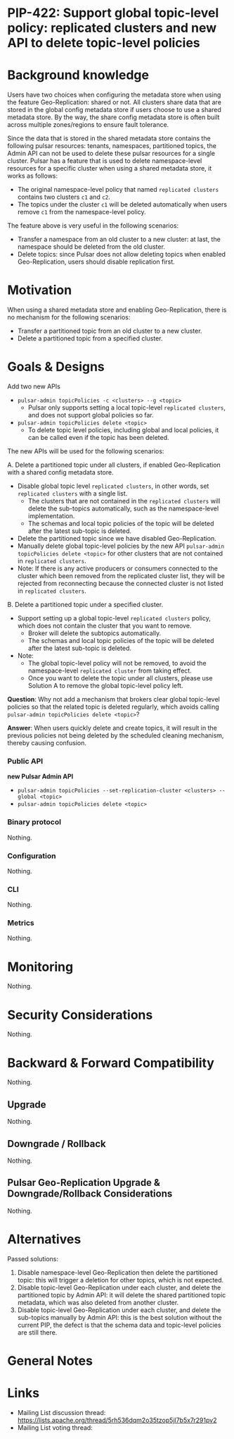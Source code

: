 # PIP-422: Support global topic-level policy: replicated clusters and new API to delete topic-level policies

# Background knowledge

Users have two choices when configuring the metadata store when using the feature Geo-Replication: shared or not.
All clusters share data that are stored in the global config metadata store if users choose to use a shared metadata store.
By the way, the share config metadata store is often built across multiple zones/regions to ensure fault tolerance.

Since the data that is stored in the shared metadata store contains the following pulsar resources: tenants, namespaces, partitioned topics,
the Admin API can not be used to delete these pulsar resources for a single cluster.
Pulsar has a feature that is used to delete namespace-level resources for a specific cluster when using a shared metadata store, it works as follows:
- The original namespace-level policy that named `replicated clusters` contains two clusters `c1` and `c2`.
- The topics under the cluster `c1` will be deleted automatically when users remove `c1` from the namespace-level policy.

The feature above is very useful in the following scenarios:
- Transfer a namespace from an old cluster to a new cluster: at last, the namespace should be deleted from the old cluster.
- Delete topics: since Pulsar does not allow deleting topics when enabled Geo-Replication, users should disable replication first.

# Motivation

When using a shared metadata store and enabling Geo-Replication, there is no mechanism for the following scenarios:
- Transfer a partitioned topic from an old cluster to a new cluster.
- Delete a partitioned topic from a specified cluster.

# Goals & Designs

Add two new APIs
- `pulsar-admin topicPolicies -c <clusters> --g <topic>`
  -  Pulsar only supports setting a local topic-level `replicated clusters`, and does not support global policies so far.
- `pulsar-admin topicPolicies delete <topic>`
  - To delete topic level policies, including global and local policies, it can be called even if the topic has been deleted.

The new APIs will be used for the following scenarios:

A. Delete a partitioned topic under all clusters, if enabled Geo-Replication with a shared config metadata store.
- Disable global topic level `replicated clusters`, in other words, set `replicated clusters` with a single list.
  - The clusters that are not contained in the `replicated clusters` will delete the sub-topics automatically, such as the namespace-level implementation.
  - The schemas and local topic policies of the topic will be deleted after the latest sub-topic is deleted.
- Delete the partitioned topic since we have disabled Geo-Replication.
- Manually delete global topic-level policies by the new API `pulsar-admin topicPolicies delete <topic>` for other clusters that are not contained in `replicated clusters`.
- Note: If there is any active producers or consumers connected to the cluster which been removed from the replicated cluster list, they will be rejected from reconnecting because the connected cluster is not listed in `replicated clusters`.

B. Delete a partitioned topic under a specified cluster.
- Support setting up a global topic-level `replicated clusters` policy, which does not contain the cluster that you want to remove. 
  - Broker will delete the subtopics automatically.
  - The schemas and local topic policies of the topic will be deleted after the latest sub-topic is deleted.
- Note:
  - The global topic-level policy will not be removed, to avoid the namespace-level `replicated cluster` from taking effect.
  - Once you want to delete the topic under all clusters, please use Solution A to remove the global topic-level policy left.

**Question**: Why not add a mechanism that brokers clear global topic-level policies so that the related topic is deleted regularly, which avoids calling `pulsar-admin topicPolicies delete <topic>`?

**Answer**: When users quickly delete and create topics, it will result in the previous policies not being deleted by the scheduled cleaning mechanism, thereby causing confusion.

### Public API

**new Pulsar Admin API**
- `pulsar-admin topicPolicies --set-replication-cluster <clusters> --global <topic>`
- `pulsar-admin topicPolicies delete <topic>`

### Binary protocol
Nothing.

### Configuration
Nothing.

### CLI
Nothing.

### Metrics
Nothing.

# Monitoring
Nothing.

# Security Considerations
Nothing.

# Backward & Forward Compatibility
Nothing.

## Upgrade
Nothing.

## Downgrade / Rollback
Nothing.

## Pulsar Geo-Replication Upgrade & Downgrade/Rollback Considerations
Nothing.

# Alternatives
Passed solutions:
1. Disable namespace-level Geo-Replication then delete the partitioned topic: this will trigger a deletion for other topics, which is not expected.
2. Disable topic-level Geo-Replication under each cluster, and delete the partitioned topic by Admin API: it will delete the shared partitioned topic metadata, which was also deleted from another cluster.
3. Disable topic-level Geo-Replication under each cluster, and delete the sub-topics manually by Admin API: this is the best solution without the current PIP, the defect is that the schema data and topic-level policies are still there.
# General Notes

# Links

* Mailing List discussion thread: https://lists.apache.org/thread/5rh536dqm2o35tzop5jl7b5x7r291pv2
* Mailing List voting thread:

